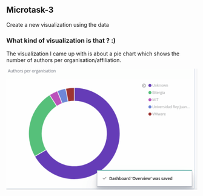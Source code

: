 ## Microtask-3

Create a new visualization using the data

### What kind of visualization is that ? :)

The visualization I came up with is about a pie chart which shows the number of authors per organisation/affiliation.

![visualization_image](visualize.png)
